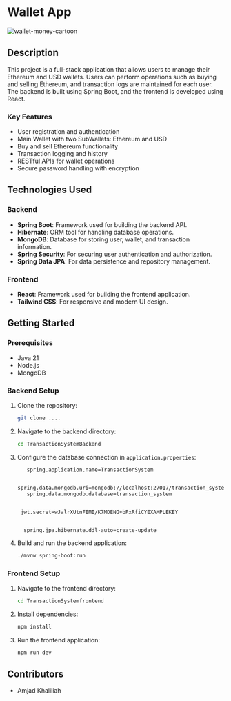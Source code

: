 # Wallet App

![wallet-money-cartoon](https://github.com/user-attachments/assets/3818ae7a-06c7-4dc3-aad2-d7f0acc3b0a1)

## Description

This project is a full-stack application that allows users to manage their Ethereum and USD wallets. Users can perform operations such as buying and selling Ethereum, and transaction logs are maintained for each user. The backend is built using Spring Boot, and the frontend is developed using React.

### Key Features
- User registration and authentication
- Main Wallet with two SubWallets: Ethereum and USD
- Buy and sell Ethereum functionality
- Transaction logging and history
- RESTful APIs for wallet operations
- Secure password handling with encryption

## Technologies Used

### Backend
- **Spring Boot**: Framework used for building the backend API.
- **Hibernate**: ORM tool for handling database operations.
- **MongoDB**: Database for storing user, wallet, and transaction information.
- **Spring Security**: For securing user authentication and authorization.
- **Spring Data JPA**: For data persistence and repository management.

### Frontend
- **React**: Framework used for building the frontend application.
- **Tailwind CSS**: For responsive and modern UI design.

## Getting Started

### Prerequisites
- Java 21
- Node.js
- MongoDB

### Backend Setup

1. Clone the repository:
    ```sh
    git clone ....
    ```
2. Navigate to the backend directory:
    ```sh
    cd TransactionSystemBackend
    ```
3. Configure the database connection in `application.properties`:
    ```properties
       spring.application.name=TransactionSystem

       spring.data.mongodb.uri=mongodb://localhost:27017/transaction_system
       spring.data.mongodb.database=transaction_system


     jwt.secret=wJalrXUtnFEMI/K7MDENG+bPxRfiCYEXAMPLEKEY


      spring.jpa.hibernate.ddl-auto=create-update
    ```
4. Build and run the backend application:
    ```sh
    ./mvnw spring-boot:run
    ```

### Frontend Setup

1. Navigate to the frontend directory:
    ```sh
    cd TransactionSystemfrontend
    ```
2. Install dependencies:
    ```sh
    npm install
    ```
3. Run the frontend application:
    ```sh
    npm run dev
    ```

## Contributors

- Amjad Khaliliah

